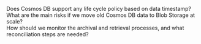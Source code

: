 Does Cosmos DB support any life cycle policy based on data timestamp?
What are the main risks if we move old Cosmos DB data to Blob Storage at scale?  
How should we monitor the archival and retrieval processes, and what reconciliation steps are needed?
